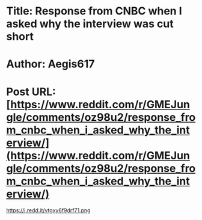 # Title: Response from CNBC when I asked why the interview was cut short
# Author: Aegis617
# Post URL: [https://www.reddit.com/r/GMEJungle/comments/oz98u2/response_from_cnbc_when_i_asked_why_the_interview/](https://www.reddit.com/r/GMEJungle/comments/oz98u2/response_from_cnbc_when_i_asked_why_the_interview/)


https://i.redd.it/vtgxy6f9drf71.png